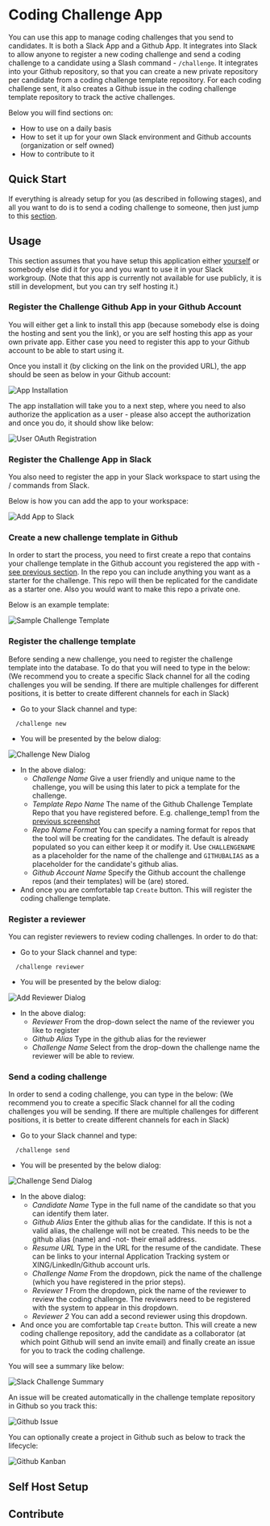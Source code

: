 # Coding Challenge App

You can use this app to manage coding challenges that you send to candidates. It is both a Slack App and a Github App. It integrates into Slack to allow anyone to register a new coding challenge and send a coding challenge to a candidate using a Slash command - `/challenge`. It integrates into your Github repository, so that you can create a new private repository per candidate from a coding challenge template repository. For each coding challenge sent, it also creates a Github issue in the coding challenge template repository to track the active challenges.

Below you will find sections on:

* How to use on a daily basis 
* How to set it up for your own Slack environment and Github accounts (organization or self owned)
* How to contribute to it

## Quick Start
If everything is already setup for you (as described in following stages), and all you want to do is to send a coding challenge to someone, then just jump to this [section](#Send-a-coding-challenge).

## Usage
This section assumes that you have setup this application either [yourself](#Self-Host-Setup) or somebody else did it for you and you want to use it in your Slack workgroup. (Note that this app is currently not available for use publicly, it is still in development, but you can try self hosting it.)

### Register the Challenge Github App in your Github Account
You will either get a link to install this app (because somebody else is doing the hosting and sent you the link), or you are self hosting this app as your own private app. Either case you need to register this app to your Github account to be able to start using it.

Once you install it (by clicking on the link on the provided URL), the app should be seen as below in your Github account:

![App Installation](docs/github-add-app.png)

The app installation will take you to a next step, where you need to also authorize the application as a user - please also accept the authorization and once you do, it should show like below:

![User OAuth Registration](docs/github-user-oauth.png)

### Register the Challenge App in Slack
You also need to register the app in your Slack workspace to start using the / commands from Slack.

Below is how you can add the app to your workspace:

![Add App to Slack](docs/slack-add-app.png)

### Create a new challenge template in Github
In order to start the process, you need to first create a repo that contains your challenge template in the Github account you registered the app with - [see previous section](#Register-the-Challenge-Github-App-in-your-Github-Account). In the repo you can include anything you want as a starter for the challenge. This repo will then be replicated for the candidate as a starter one. Also you would want to make this repo a private one.

Below is an example template:

![Sample Challenge Template](docs/cc-sample-template.png)

### Register the challenge template
Before sending a new challenge, you need to register the challenge template into the database. To do that you will need to type in the below: (We recommend you to create a specific Slack channel for all the coding challenges you will be sending. If there are multiple challenges for different positions, it is better to create different channels for each in Slack)

* Go to your Slack channel and type:

```
  /challenge new
```

* You will be presented by the below dialog:

![Challenge New Dialog](docs/slack-new-challenge.png)

* In the above dialog:
  * *Challenge Name* Give a user friendly and unique name to the challenge, you will be using this later to pick a template for the challenge.
  * *Template Repo Name* The name of the Github Challenge Template Repo that you have registered before. E.g. challenge_temp1 from the [previous screenshot](Create-a-new-challenge-template-in-Github)
  * *Repo Name Format* You can specify a naming format for repos that the tool will be creating for the candidates. The default is already populated so you can either keep it or modify it. Use `CHALLENGENAME` as a placeholder for the name of the challenge and `GITHUBALIAS` as a placeholder for the candidate's github alias.
  * *Github Account Name* Specify the Github account the challenge repos (and their templates) will be (are) stored.  
* And once you are comfortable tap `Create` button. This will register the coding challenge template.

### Register a reviewer
You can register reviewers to review coding challenges. In order to do that:

* Go to your Slack channel and type:

```
  /challenge reviewer
```

* You will be presented by the below dialog:

![Add Reviewer Dialog](docs/slack-add-reviewer.png)

* In the above dialog:
  * *Reviewer* From the drop-down select the name of the reviewer you like to register
  * *Github Alias* Type in the github alias for the reviewer
  * *Challenge Name* Select from the drop-down the challenge name the reviewer will be able to review.

### Send a coding challenge
In order to send a coding challenge, you can type in the below: (We recommend you to create a specific Slack channel for all the coding challenges you will be sending. If there are multiple challenges for different positions, it is better to create different channels for each in Slack)

* Go to your Slack channel and type:

```
  /challenge send
```

* You will be presented by the below dialog:

![Challenge Send Dialog](docs/slack-challenge-send-dialog.png)

* In the above dialog:
  * *Candidate Name* Type in the full name of the candidate so that you can identify them later.
  * *Github Alias* Enter the github alias for the candidate. If this is not a valid alias, the challenge will not be created. This needs to be the github alias (name) and -not- their email address.
  * *Resume URL* Type in the URL for the resume of the candidate. These can be links to your internal Application Tracking system or XING/LinkedIn/Github account urls. 
  * *Challenge Name* From the dropdown, pick the name of the challenge (which you have registered in the prior steps).
  * *Reviewer 1* From the dropdown, pick the name of the reviewer to review the coding challenge. The reviewers need to be registered with the system to appear in this dropdown.
  * *Reviewer 2* You can add a second reviewer using this dropdown.
* And once you are comfortable tap `Create` button. This will create a new coding challenge repository, add the candidate as a collaborator (at which point Github will send an invite email) and finally create an issue for you to track the coding challenge.

You will see a summary like below:

![Slack Challenge Summary](docs/slack-challenge-sent.png)

An issue will be created automatically in the challenge template repository in Github so you track this:

![Github Issue](docs/github-issue.png)

You can optionally create a project in Github such as below to track the lifecycle:

![Github Kanban](docs/cc-kanban.png)

## Self Host Setup


## Contribute

